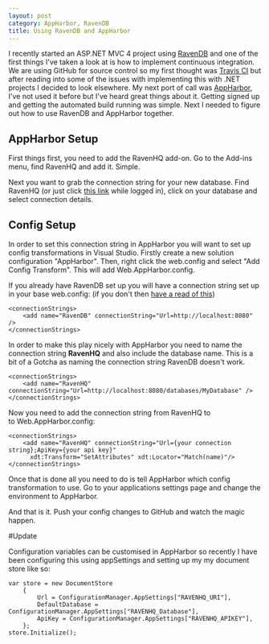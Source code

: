 ```yaml
---
layout: post
category: AppHarbor, RavenDB
title: Using RavenDB and AppHarbor
---
```


I recently started an ASP.NET MVC 4 project using [RavenDB][1] and one of the first things I've taken a look at is how to implement continuous integration. We are using GitHub for source control so my first thought was [Travis CI][2] but after reading into some of the issues with implementing this with .NET projects I decided to look elsewhere. My next port of call was [AppHarbor][3], I've not used it before but I've heard great things about it. Getting signed up and getting the automated build running was simple. Next I needed to figure out how to use RavenDB and AppHarbor together.

<!--excerpt-->

## AppHarbor Setup

First things first, you need to add the RavenHQ add-on. Go to the Add-ins menu, find RavenHQ and add it. Simple.

Next you want to grab the connection string for your new database. Find RavenHQ (or just click [this link][4] while logged in), click on your database and select connection details.

## Config Setup

In order to set this connection string in AppHarbor you will want to set up config transformations in Visual Studio. Firstly create a new solution configuration "AppHarbor". Then, right click the web.config and select "Add Config Transform". This will add Web.AppHarbor.config.

If you already have RavenDB set up you will have a connection string set up in your base web.config: (if you don't then [have a read of this][5])

	<connectionStrings>
		<add name="RavenDB" connectionString="Url=http://localhost:8080" />
	</connectionStrings>

In order to make this play nicely with AppHarbor you need to name the connection string **RavenHQ** and also include the database name. This is a bit of a Gotcha as naming the connection string RavenDB doesn't work.

	<connectionStrings>
		<add name="RavenHQ" connectionString="Url=http://localhost:8080/databases/MyDatabase" />
	</connectionStrings>

Now you need to add the connection string from RavenHQ to to Web.AppHarbor.config:

	<connectionStrings>
		<add name="RavenHQ" connectionString="Url={your connection string};ApiKey={your api key}"
		  xdt:Transform="SetAttributes" xdt:Locator="Match(name)"/>
	</connectionStrings>

Once that is done all you need to do is tell AppHarbor which config transformation to use. Go to your applications settings page and change the environment to AppHarbor.

And that is it. Push your config changes to GitHub and watch the magic happen.

#Update

Configuration variables can be customised in AppHarbor so recently I have been configuring this using appSettings and setting up my my document store like so:

	var store = new DocumentStore
		{
			Url = ConfigurationManager.AppSettings["RAVENHQ_URI"],
			DefaultDatabase = ConfigurationManager.AppSettings["RAVENHQ_Database"],
			ApiKey = ConfigurationManager.AppSettings["RAVENHQ_APIKEY"],
		};
	store.Initialize();

   [1]: http://ravendb.net/ "RavenDB"
   [2]: https://travis-ci.org/ "Travis CI"
   [3]: https://appharbor.com/ "AppHarbor"
   [4]: https://mgmt.ravenhq.com/Home/Databases "RavenHQ"
   [5]: http://www.dalsoft.co.uk/blog/index.php/2012/04/12/mvc-get-ravendb-up-and-running-in-5-minutes-using-ninject/ "mvc get ravendb up and running in 5 minutes using ninject"